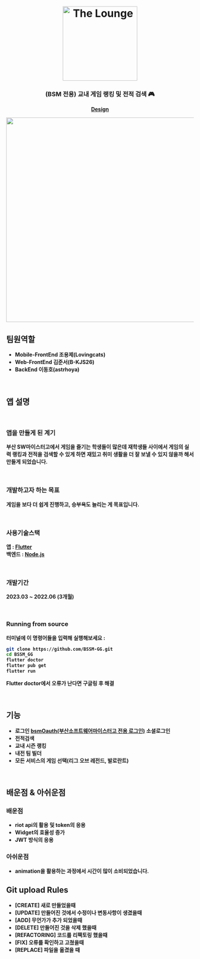 <h1 align="center">
	<img
		width="200"
		alt="The Lounge"
		src="https://user-images.githubusercontent.com/89582664/228718848-b835580d-fac1-4462-84bf-5f1278e63fce.png">
</h1>

<h3 align="center">
	(BSM 전용)  교내 게임 랭킹 및 전적 검색 🎮
</h3>

<p align="center">
	<strong>
		<a href="https://www.figma.com/file/AkylsIfrn01rwvuRjRJOyd/%EC%99%80%EB%93%9C%EC%A2%80-%EB%B0%95%EC%95%84%EB%9D%BC?node-id=0-1&t=ORAwgDu9h86GLumM-0">Design</a>
		


<p align="center">
	<img src="https://user-images.githubusercontent.com/89582664/228715980-8885efbc-00dd-48d3-bf1a-1c4c8641e1ff.png" width="550">
</p>

## 팀원역할

- **Mobile-FrontEnd** 조용제(Lovingcats)	
- **Web-FrontEnd** 김준서(B-KJS26)
- **BackEnd** 이동호(astrhoya)	
<br>
		
## 앱 설명

<br>
		
### 앱을 만들게 된 계기
  부산 SW마이스터고에서 게임을 즐기는 학생들이 많은데 재학생들 사이에서 게임의 실력 랭킹과 전적을 검색할 수 있게 하면 재밌고 
  취미 생활을 더 잘 보낼 수 있지 않을까 해서 만들게 되었습니다.

<br>
		
### 개발하고자 하는 목표
  게임을 보다 더 쉽게 진행하고, 승부욕도 늘리는 게 목표입니다.

<br>
		
### 사용기술스택
앱 :  [Flutter](https://flutter.dev/?gclid=Cj0KCQiAg_KbBhDLARIsANx7wAz5lYyBO9RFwhX-V1IJ_xWVuCK1cZkySEkWeqZMPGofPCvRPaHPlWAaAijFEALw_wcB&gclsrc=aw.ds)
<br>
백엔드 :  [Node.js](https://nodejs.org/ko)
	
<br>
		
### 개발기간

2023.03 ~ 2022.06 (3개월)

<br>

### Running from source

터미널에 이 명령어들을 입력해 실행해보세요 : 

```sh
git clone https://github.com/BSSM-GG.git
cd BSSM_GG
flutter doctor
flutter pub get
flutter run
```

Flutter doctor에서 오류가 난다면 구글링 후 해결

<br>

## 기능

- 로그인  [bsmOauth(부산소프트웨어마이스터고 전용 로그인)](https://auth.bssm.kro.kr/oauth?clientId=5f034939&redirectURI=http://localhost:3000/oauth) 소셜로그인
- 전적검색
- 교내 시즌 랭킹
- 내전 팀 빌더
- 모든 서비스의 게임 선택(리그 오브 레전드, 발로란트)
		
<br>
		
## 배운점 & 아쉬운점
		
### 배운점
 - riot api의 활용 및 token의 응용
 - Widget의 효율성 증가
 - JWT 방식의 응용
		
### 아쉬운점
 - animation을 활용하는 과정에서 시간이 많이 소비되었습니다.
 
 
## Git upload Rules

- [CREATE] 새로 만들었을때
- [UPDATE] 만들어진 것에서 수정이나 변동사항이 생겼을때
- [ADD] 무언가가 추가 되었을때
- [DELETE] 만들어진 것을 삭제 했을때
- [REFACTORING] 코드를 리팩토링 했을때
- [FIX] 오류를 확인하고 고쳤을때
- [REPLACE] 파일을 옮겼을 때
